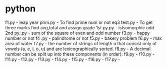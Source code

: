 # python
f1.py - leap year
prim.py - To find prime num or not
eq3 test.py - To get three marks find avg,total and assign grade
1st py.py - isIsomorphic
odd 2nd py..py - sum of the square  of even and odd number
f3.py - happy number or not
f4 .py - palindrome or not
f5.py - bakery problem
f6.py -  max area of water
f7.py - the number of strings of length n that consist only of vowels (a, e, i, o, u) and are lexicographically sorted.
f8.py - A decimal number can be split up into these components (in order):
f9.py - 
f10.py - 
f11.py - 
f12.py - 
f13.py - 
f14.py - 
f15.py - 
f16.py - 
f17.py - 
